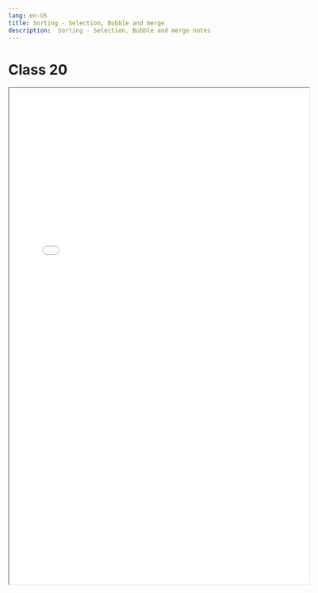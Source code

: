 ```yaml
---
lang: en-US
title: Sorting - Selection, Bubble and merge
description:  Sorting - Selection, Bubble and merge notes
---
```


# Class 20

<iframe src="/pdfs/20-sorting1.pdf" width="120%" height="1000"></iframe>